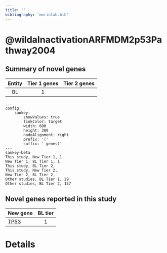 ```yaml
---
title: ''
bibliography: 'morinlab.bib'
---
```


# @wildaInactivationARFMDM2p53Pathway2004
## Summary of novel genes

|Entity| Tier 1 genes| Tier 2 genes|
|:-:|:-:|:-:|
|BL|1||
```mermaid
---
config:
    sankey:
        showValues: true
        linkColor: target
        width: 600
        height: 300
        nodeAlignment: right
        prefix: '('
        suffix: ' genes)'
---
sankey-beta
This study, New Tier 1, 1
New Tier 1, BL Tier 1, 1
This study, BL Tier 2, 
This study, New Tier 2, 
New Tier 2, BL Tier 2, 
Other studies, BL Tier 1, 29
Other studies, BL Tier 2, 157
```


## Novel genes reported in this study

|New gene|BL tier|
|:-|:-:|
|[TP53](TP53)|1 |

# Details

